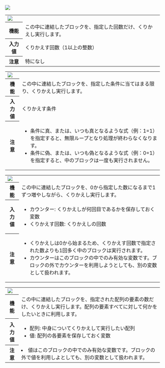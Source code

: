 <span class="breadcrumb">
    <img src="{{ site.baseurl }}/assets/images/loops.png">
</span>

<table id="repeat" class="block">
    <tr>
        <td colspan="2"><img src="{{ site.baseurl }}/assets/images/loops/repeat.png"></td>
    </tr>
    <tr>
        <th>機能</th>
        <td>この中に連結したブロックを、指定した回数だけ、くりかえし実行します。</td>
    </tr>
    <tr>
        <th>入力値</th>
        <td>くりかえす回数（1以上の整数）</td>
    </tr>
    <tr>
        <th>注意</th>
        <td>特になし</td>
    </tr>
</table>

<table id="while" class="block">
    <tr>
        <td colspan="2"><img src="{{ site.baseurl }}/assets/images/loops/while.png"></td>
    </tr>
    <tr>
        <th>機能</th>
        <td>この中に連結したブロックを、指定した条件に当てはまる限り、くりかえし実行します。</td>
    </tr>
    <tr>
        <th>入力値</th>
        <td>くりかえす条件</td>
    </tr>
    <tr>
        <th>注意</th>
        <td>
            <ul>
                <li>条件に<span class="param">真</span>、または、いつも<span class="param">真</span>となるような式（例：1=1）を指定すると、無限ループとなり処理が終わらなくなります。</li>
                <li>条件に<span class="param">偽</span>、または、いつも<span class="param">偽</span>となるような式（例：0=1）を指定すると、中のブロックは一度も実行されません。</li>
            </ul>
        </td>
    </tr>
</table>

<table id="for" class="block">
    <tr>
        <td colspan="2"><img src="{{ site.baseurl }}/assets/images/loops/for.png"></td>
    </tr>
    <tr>
        <th>機能</th>
        <td>この中に連結したブロックを、0から指定した数になるまで1ずつ増やしながら、くりかえし実行します。</td>
    </tr>
    <tr>
        <th>入力値</th>
        <td>
            <ul>
                <li><span class="param">カウンター: </span>くりかえしが何回目であるかを保存しておく変数</li>
                <li><span class="param">くりかえす回数: </span>くりかえしの回数</li>
            </ul>
        </td>
    </tr>
    <tr>
        <th>注意</th>
        <td>
            <ul>
                <li>くりかえしは0から始まるため、くりかえす回数で指定された数よりも1回多く中のブロックは実行されます。</li>
                <li><span class="param">カウンター</span>はこのブロックの中でのみ有効な変数です。ブロックの外で<span class="param">カウンター</span>を利用しようとしても、別の変数として扱われます。</li>
            </ul>
        </td>
    </tr>
</table>

<table id="forOf" class="block">
    <tr>
        <td colspan="2"><img src="{{ site.baseurl }}/assets/images/loops/forOf.png"></td>
    </tr>
    <tr>
        <th>機能</th>
        <td>この中に連結したブロックを、指定された配列の要素の数だけ、くりかえし実行します。配列の要素すべてに対して何かをしたいときに利用します。</td>
    </tr>
    <tr>
        <th>入力値</th>
        <td>
            <ul>
                <li><span class="param">配列: </span>中身についてくりかえして実行したい配列</li>
                <li><span class="param">値: </span>配列の各要素を保存しておく変数</li>
            </ul>
        </td>
    </tr>
    <tr>
        <th>注意</th>
        <td>
            <li><span class="param">値</span>はこのブロックの中でのみ有効な変数です。ブロックの外で<span class="param">値</span>を利用しよとしても、別の変数として扱われます。</li>
        </td>
    </tr>
</table>